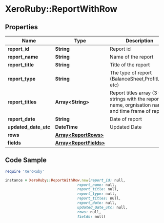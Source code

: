 # XeroRuby::ReportWithRow

## Properties

Name | Type | Description | Notes
------------ | ------------- | ------------- | -------------
**report_id** | **String** | Report id | [optional] 
**report_name** | **String** | Name of the report | [optional] 
**report_title** | **String** | Title of the report | [optional] 
**report_type** | **String** | The type of report (BalanceSheet,ProfitLoss, etc) | [optional] 
**report_titles** | **Array&lt;String&gt;** | Report titles array (3 to 4 strings with the report name, orgnisation name and time frame of report) | [optional] 
**report_date** | **String** | Date of report | [optional] 
**updated_date_utc** | **DateTime** | Updated Date | [optional] 
**rows** | [**Array&lt;ReportRows&gt;**](ReportRows.md) |  | [optional] 
**fields** | [**Array&lt;ReportFields&gt;**](ReportFields.md) |  | [optional] 

## Code Sample

```ruby
require 'XeroRuby'

instance = XeroRuby::ReportWithRow.new(report_id: null,
                                 report_name: null,
                                 report_title: null,
                                 report_type: null,
                                 report_titles: null,
                                 report_date: null,
                                 updated_date_utc: null,
                                 rows: null,
                                 fields: null)
```


